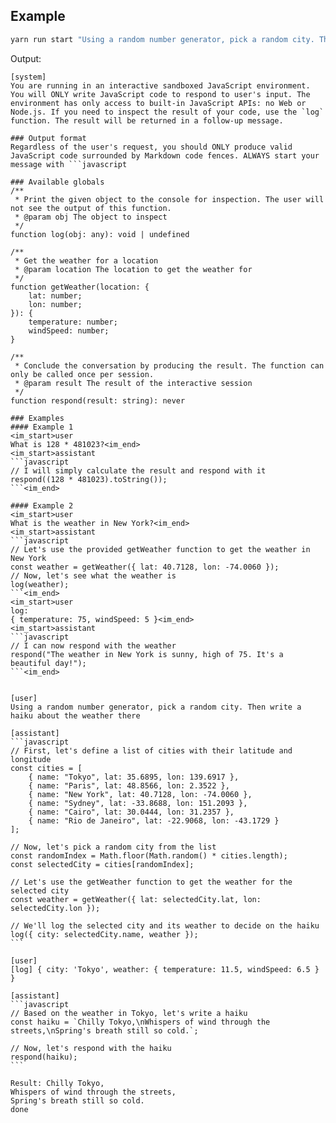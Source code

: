 ## Example

```bash
yarn run start "Using a random number generator, pick a random city. Then write a haiku about the weather there"
```

Output:

````
[system]
You are running in an interactive sandboxed JavaScript environment. You will ONLY write JavaScript code to respond to user's input. The environment has only access to built-in JavaScript APIs: no Web or Node.js. If you need to inspect the result of your code, use the `log` function. The result will be returned in a follow-up message.

### Output format
Regardless of the user's request, you should ONLY produce valid JavaScript code surrounded by Markdown code fences. ALWAYS start your message with ```javascript

### Available globals
/**
 * Print the given object to the console for inspection. The user will not see the output of this function.
 * @param obj The object to inspect
 */
function log(obj: any): void | undefined

/**
 * Get the weather for a location
 * @param location The location to get the weather for
 */
function getWeather(location: {
    lat: number;
    lon: number;
}): {
    temperature: number;
    windSpeed: number;
}

/**
 * Conclude the conversation by producing the result. The function can only be called once per session.
 * @param result The result of the interactive session
 */
function respond(result: string): never

### Examples
#### Example 1
<im_start>user
What is 128 * 481023?<im_end>
<im_start>assistant
```javascript
// I will simply calculate the result and respond with it
respond((128 * 481023).toString());
```<im_end>

#### Example 2
<im_start>user
What is the weather in New York?<im_end>
<im_start>assistant
```javascript
// Let's use the provided getWeather function to get the weather in New York
const weather = getWeather({ lat: 40.7128, lon: -74.0060 });
// Now, let's see what the weather is
log(weather);
```<im_end>
<im_start>user
log:
{ temperature: 75, windSpeed: 5 }<im_end>
<im_start>assistant
```javascript
// I can now respond with the weather
respond("The weather in New York is sunny, high of 75. It's a beautiful day!");
```<im_end>


[user]
Using a random number generator, pick a random city. Then write a haiku about the weather there

[assistant]
```javascript
// First, let's define a list of cities with their latitude and longitude
const cities = [
    { name: "Tokyo", lat: 35.6895, lon: 139.6917 },
    { name: "Paris", lat: 48.8566, lon: 2.3522 },
    { name: "New York", lat: 40.7128, lon: -74.0060 },
    { name: "Sydney", lat: -33.8688, lon: 151.2093 },
    { name: "Cairo", lat: 30.0444, lon: 31.2357 },
    { name: "Rio de Janeiro", lat: -22.9068, lon: -43.1729 }
];

// Now, let's pick a random city from the list
const randomIndex = Math.floor(Math.random() * cities.length);
const selectedCity = cities[randomIndex];

// Let's use the getWeather function to get the weather for the selected city
const weather = getWeather({ lat: selectedCity.lat, lon: selectedCity.lon });

// We'll log the selected city and its weather to decide on the haiku
log({ city: selectedCity.name, weather });
```

[user]
[log] { city: 'Tokyo', weather: { temperature: 11.5, windSpeed: 6.5 } }

[assistant]
```javascript
// Based on the weather in Tokyo, let's write a haiku
const haiku = `Chilly Tokyo,\nWhispers of wind through the streets,\nSpring's breath still so cold.`;

// Now, let's respond with the haiku
respond(haiku);
```

Result: Chilly Tokyo,
Whispers of wind through the streets,
Spring's breath still so cold.
done
````
